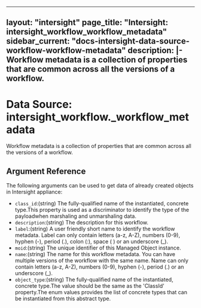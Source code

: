 
---
layout: "intersight"
page_title: "Intersight: intersight_workflow_workflow_metadata"
sidebar_current: "docs-intersight-data-source-workflow-workflow-metadata"
description: |-
Workflow metadata is a collection of properties that are common across all the versions of a workflow.
---

# Data Source: intersight_workflow._workflow_metadata
Workflow metadata is a collection of properties that are common across all the versions of a workflow.
## Argument Reference
The following arguments can be used to get data of already created objects in Intersight appliance:
* `class_id`:(string) The fully-qualified name of the instantiated, concrete type.This property is used as a discriminator to identify the type of the payloadwhen marshaling and unmarshaling data. 
* `description`:(string) The description for this workflow. 
* `label`:(string) A user friendly short name to identify the workflow metadata. Label can only contain letters (a-z, A-Z), numbers (0-9), hyphen (-), period (.), colon (:), space ( ) or an underscore (_). 
* `moid`:(string) The unique identifier of this Managed Object instance. 
* `name`:(string) The name for this workflow metadata. You can have multiple versions of the workflow with the same name. Name can only contain letters (a-z, A-Z), numbers (0-9), hyphen (-), period (.) or an underscore (_). 
* `object_type`:(string) The fully-qualified name of the instantiated, concrete type.The value should be the same as the 'ClassId' property.The enum values provides the list of concrete types that can be instantiated from this abstract type. 

